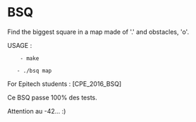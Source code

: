 # BSQ
Find the biggest square in a map made of '.' and obstacles, 'o'.


USAGE : 
        
        - make
       
       - ./bsq map



For Epitech students : [CPE_2016_BSQ]


Ce BSQ passe 100% des tests.


Attention au -42... :)
